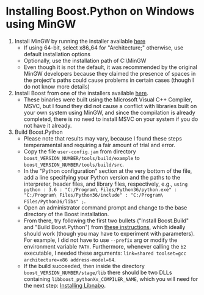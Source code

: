 # Installing Boost.Python on Windows using MinGW
1. Install MinGW by running the installer available [here](http://sourceforge.net/projects/mingw-w64/files/Toolchains%20targetting%20Win32/Personal%20Builds/mingw-builds/installer/mingw-w64-install.exe/download)
    - If using 64-bit, select x86_64 for "Architecture;" otherwise, use default installation options
    - Optionally, use the installation path of C:\MinGW
    - Even though it is not the default, it was recommended by the original MinGW developers because they claimed the presence of spaces in the project's paths could cause problems in certain cases (though I do not know more details)
2. Install Boost from one of the installers available [here](https://sourceforge.net/projects/boost/files/boost-binaries/1.72.0/).
    - These binaries were built using the Microsoft Visual C++ Compiler, MSVC, but I found they did not cause a conflict with libraries built on your own system using MinGW, and since the compilation is already completed, there is no need to install MSVC on your system if you do not have it already.
3. Build Boost.Python
    - Please note that results may vary, because I found these steps temperamental and requiring a fair amount of trial and error.
    - Copy the file `user-config.jam` from directory `boost_VERSION_NUMBER/tools/build/example` to `boost_VERSION_NUMBER/tools/build/src`.
    - In the "Python configuration" section at the very bottom of the file, add a line specifying your Python version and the paths to the interpreter, header files, and library files, respectively, e.g., `using python : 3.6 : "C:/Program\ Files/Python36/python.exe" : "C:/Program\ Files/Python36/include" : "C:/Program\ Files/Python36/libs" ;`.
    - Open an administrator command prompt and change to the base directory of the Boost installation.
    - From there, try following the first two bullets ("Install Boost.Build" and "Build Boost.Python") from [these instructions](https://gist.github.com/zserg/920dad2a3d64549d26d0#file-readme-md), which ideally should work (though you may have to experiment with parameters). For example, I did not have to use `--prefix` arg or modify the environment variable `PATH`. Furthermore, whenever calling the `b2` executable, I needed these arguments: `link=shared toolset=gcc architecture=x86 address-model=64`.
    - If the build succeeded, then inside the directory `boost_VERSION_NUMBER/stage/lib` there should be two DLLs containing `libboost_pythonXx_COMPILER_NAME`, which you will need for the next step: [Installing Libnabo](libnaboWin.md).
